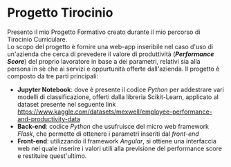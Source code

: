 # Progetto Tirocinio
Presento il mio Progetto Formativo creato durante il mio percorso di Tirocinio Curriculare.  
Lo scopo del progetto è fornire una web-app inseribile nel caso d'uso di un'azienda che cerca di prevedere il valore di produttività (___Performance Score___) del proprio lavoratore in base a dei parametri, relativi sia alla persona in sè che ai servizi e oppurtunità offerte dall'azienda.
Il progetto è composto da tre parti principali:
- __Jupyter Notebook__: dove è presente il codice _Python_ per addestrare vari modelli di classificazione, offerti dalla libreria Scikit-Learn, applicato al dataset presente nel seguente link https://www.kaggle.com/datasets/mexwell/employee-performance-and-productivity-data
- __Back-end__: codice _Python_ che usufruisce del micro web framework _Flask_, che permette di ottenere i parametri inseriti dal _front-end_
- __Front-end__: utilizzando il framework _Angular_, si ottiene una interfaccia web nel quale inserire i valori utili alla previsione del performance score e restituire quest'ultimo.
